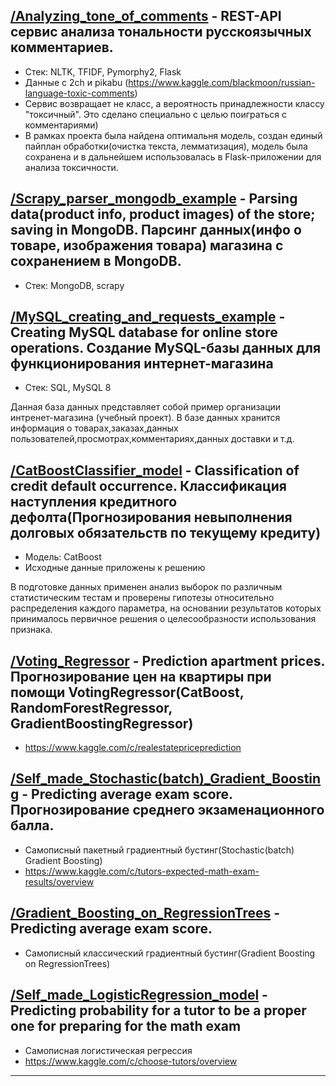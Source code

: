 ## [/Analyzing_tone_of_comments][1] - REST-API сервис анализа тональности русскоязычных комментариев.
- Стек: NLTK, TFIDF, Pymorphy2, Flask
- Данные с 2ch и pikabu (https://www.kaggle.com/blackmoon/russian-language-toxic-comments)
- Сервис возвращает не класс, а вероятность принадлежности классу "токсичный". Это сделано специально с целью поиграться с комментариями)
- В рамках проекта была найдена оптимальня модель, создан единый пайплан обработки(очистка текста, лемматизация), модель была сохранена и в дальнейшем использовалась в Flask-приложении для анализа токсичности.

## [/Scrapy_parser_mongodb_example][2] - Parsing data(product info, product images) of the store; saving in MongoDB. Парсинг данных(инфо о товаре, изображения товара) магазина с сохранением в MongoDB.
- Стек: MongoDB, scrapy

## [/MySQL_creating_and_requests_example][3] - Creating MySQL database for online store operations. Cоздание MySQL-базы данных для функционирования интернет-магазина
- Стек: SQL, MySQL 8

Данная база данных представляет собой пример организации интренет-магазина (учебный проект). В базе данных хранится информация о товарах,заказах,данных пользователей,просмотрах,комментариях,данных доставки и т.д.

## [/CatBoostClassifier_model][4] - Classification of credit default occurrence. Классификация наступления кредитного дефолта(Прогнозирования невыполнения долговых обязательств по текущему кредиту)
- Модель: CatBoost
- Исходные данные приложены к решению

В подготовке данных применен анализ выборок по различным статистическим тестам и проверены гипотезы относительно распределения каждого параметра, на основании результатов которых принималось первичное решения о целесообразности использования признака.

## [/Voting_Regressor][5] -  Prediction apartment prices. Прогнозирование цен на квартиры при помощи VotingRegressor(CatBoost, RandomForestRegressor, GradientBoostingRegressor)
- https://www.kaggle.com/c/realestatepriceprediction

## [/Self_made_Stochastic(batch)_Gradient_Boosting][6] - Predicting average exam score. Прогнозирование среднего экзаменационного балла. 
- Самописный пакетный градиентный бустинг(Stochastic(batch) Gradient Boosting)
- https://www.kaggle.com/c/tutors-expected-math-exam-results/overview

## [/Gradient_Boosting_on_RegressionTrees][7] - Predicting average exam score.
- Самописный классический градиентный бустинг(Gradient Boosting on RegressionTrees)

## [/Self_made_LogisticRegression_model][8] - Predicting probability for a tutor to be a proper one for preparing for the math exam
- Самописная логистическая регрессия
- https://www.kaggle.com/c/choose-tutors/overview

---
[1]: https://github.com/mahhets/my_projects/tree/main/Analyzing_tone_of_comments
[2]: https://github.com/mahhets/portfolio/tree/main/Scrapy_parser_mongodb_example(Ogo.ru)
[3]: https://github.com/mahhets/portfolio/tree/main/MySQL_creating_and_requests_example(DNS.ru)
[4]: https://github.com/mahhets/portfolio/tree/main/CatBoostClassifier_model
[5]: https://github.com/mahhets/my_projects/tree/main/Voting_Regressor
[6]: https://github.com/mahhets/my_projects/tree/main/Self_made_Stochastic(batch)_Gradient_Boosting
[7]: https://github.com/mahhets/my_projects/tree/main/Gradient_Boosting_on_RegressionTrees
[8]: https://github.com/mahhets/my_projects/tree/main/Self_made_LogisticRegression_model

